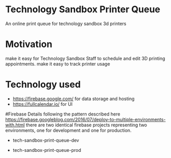 # Technology Sandbox Printer Queue
An online print queue for technology sandbox 3d printers

# Motivation
make it easy for Technology Sandbox Staff to schedule and edit 3D printing appointments.
make it easy to track printer usage

# Technology used
- https://firebase.google.com/ for data storage and hosting
- https://fullcalendar.io/ for UI

#Firebase Details
following the pattern described here https://firebase.googleblog.com/2016/07/deploy-to-multiple-environments-with.html
there are two identical firebase projects representing two environments, one for development and one for production.

- tech-sandbox-print-queue-dev

- tech-sandbox-print-queue-prod
